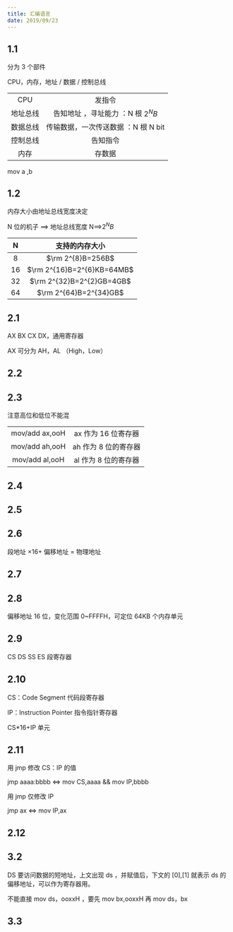 ```yaml
---
title: 汇编语言
date: 2019/09/23
---
```


## 1.1

分为 3 个部件

CPU，内存，地址 / 数据 / 控制总线

<center>

|          |                                     |
| :------: | :---------------------------------: |
|   CPU    |               发指令                |
| 地址总线 | 告知地址 ，寻址能力 ：N 根 $2^{N}B$ |
| 数据总线 | 传输数据，一次传送数据 ：N 根 N bit |
| 控制总线 |              告知指令               |
|   内存   |               存数据                |

</center>

mov a ,b

## 1.2

内存大小由地址总线宽度决定

N 位的机子 ⟹ 地址总线宽度 N⟹$2^{N}B$

<center>

|   N   |       支持的内存大小       |
| :---: | :------------------------: |
|   8   |     $\rm 2^{8}B=256B$      |
|  16   | $\rm 2^{16}B=2^{6}KB=64MB$ |
|  32   | $\rm 2^{32}B=2^{2}GB=4GB$  |
|  64   |   $\rm 2^{64}B=2^{34}GB$   |

</center>

## 2.1

AX BX CX DX，通用寄存器

AX 可分为 AH，AL （High，Low）

## 2.2

## 2.3

注意高位和低位不能混

<center>

|                |                      |
| :------------: | :------------------: |
| mov/add ax,ooH | ax 作为 16 位寄存器  |
| mov/add ah,ooH | ah 作为 8 位的寄存器 |
| mov/add al,ooH | al 作为 8 位的寄存器 |

</center>

## 2.4

## 2.5

## 2.6

段地址 ×16+ 偏移地址 = 物理地址

## 2.7

## 2.8

偏移地址 16 位，变化范围 0~FFFFH，可定位 64KB 个内存单元

## 2.9

CS DS SS ES 段寄存器

## 2.10

CS：Code Segment 代码段寄存器

IP：Instruction Pointer 指令指针寄存器

CS\*16+IP 单元

## 2.11

用 jmp 修改 CS：IP 的值

jmp aaaa:bbbb ⇔ mov CS,aaaa && mov IP,bbbb

用 jmp 仅修改 IP

jmp ax ⇔ mov IP,ax

## 2.12

## 3.2

DS 要访问数据的短地址，上文出现 ds ，并赋值后，下文的 [0],[1] 就表示 ds 的偏移地址，可以作为寄存器用。

不能直接 mov ds，ooxxH ，要先 mov bx,ooxxH 再 mov ds，bx

## 3.3
